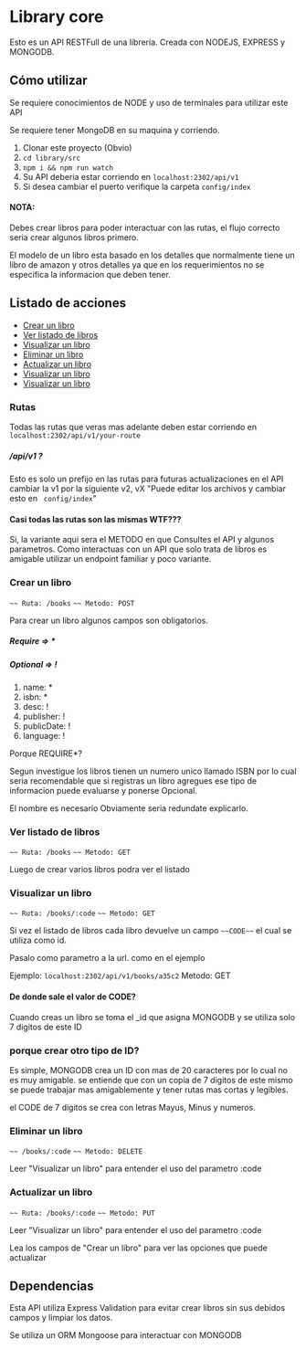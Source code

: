 # Library core

Esto es un API RESTFull de una libreria.
Creada con NODEJS, EXPRESS y MONGODB.

## Cómo utilizar

Se requiere conocimientos de NODE y uso de terminales para
utilizar este API

Se requiere tener MongoDB en su maquina y corriendo.

1. Clonar este proyecto (Obvio)
2. ```cd library/src```
3. ```npm i && npm run watch```
4. Su API deberia estar corriendo en ```localhost:2302/api/v1```
6. Si desea cambiar el puerto verifique la carpeta ```config/index```

#### NOTA:

Debes crear libros para poder interactuar con las rutas,
el flujo correcto seria crear algunos libros primero.

El modelo de un libro esta basado en los detalles que normalmente tiene un libro 
de amazon y otros detalles ya que en los requerimientos no se especifica
la informacion que deben tener.

## Listado de acciones

- [Crear un libro](#crear-un-libro)
- [Ver listado de libros](#ver-listado-de-libros)
- [Visualizar un libro](#visualizar-un-libro)
- [Eliminar un libro](#eliminar-un-libro)
- [Actualizar un libro](#actualizar-un-libro)
- [Visualizar un libro](#visualizar-un-libro)
- [Visualizar un libro](#visualizar-un-libro)

### Rutas

Todas las rutas que veras mas adelante deben estar corriendo en 
``` localhost:2302/api/v1/your-route ```

##### /api/v1 ?
Esto es solo un prefijo en las rutas para futuras actualizaciones en el API
cambiar la v1 por la siguiente v2, vX "Puede editar los archivos y cambiar esto
en ``` config/index```"

#### Casi todas las rutas son las mismas WTF???
Si, la variante aqui sera el METODO en que Consultes el API y algunos parametros.
Como interactuas con un API que solo trata de libros es amigable utilizar un endpoint
familiar y poco variante.

### Crear un libro

```~~ Ruta: /books```
```~~ Metodo: POST```

Para crear un libro algunos campos son obligatorios.

##### Require => *
##### Optional => !

1. name: *
2. isbn: *
3. desc: !
4. publisher: !
5. publicDate: !
6. language: !

Porque REQUIRE*?

Segun investigue los libros tienen un numero unico llamado ISBN
por lo cual seria recomendable que si registras un libro agregues ese tipo de
informacion puede evaluarse y ponerse Opcional.

El nombre es necesario Obviamente seria redundate explicarlo.

### Ver listado de libros

```~~ Ruta: /books```
```~~ Metodo: GET```

Luego de crear varios libros podra ver el listado

### Visualizar un libro

```~~ Ruta: /books/:code```
```~~ Metodo: GET```

Si vez el listado de libros cada libro devuelve un campo ```~~CODE~~```
el cual se utiliza como id.

Pasalo como parametro a la url. como en el ejemplo

Ejemplo:
```localhost:2302/api/v1/books/a35c2```
Metodo: GET

#### De donde sale el valor de CODE? 
Cuando creas un libro se toma el _id que asigna MONGODB y se utiliza solo 7 digitos
de este ID 

### porque crear otro tipo de ID?
Es simple, MONGODB crea un ID con mas de 20 caracteres por lo cual no es muy amigable.
se entiende que con un copia de 7 digitos de este mismo se puede trabajar mas amigablemente
y tener rutas mas cortas y legibles.

el CODE de 7 digitos se crea con letras Mayus, Minus y numeros.

### Eliminar un libro

```~~ /books/:code```
```~~ Metodo: DELETE```

Leer "Visualizar un libro" para entender el uso del parametro :code

### Actualizar un libro

```~~ Ruta: /books/:code```
```~~ Metodo: PUT```

Leer "Visualizar un libro" para entender el uso del parametro :code

Lea los campos de "Crear un libro" para ver las opciones que puede actualizar


## Dependencias

Esta API utiliza Express Validation para evitar crear libros sin sus debidos campos
y limpiar los datos.

Se utiliza un ORM Mongoose para interactuar con MONGODB